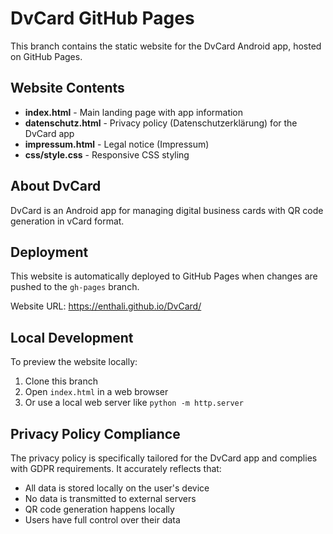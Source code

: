 # DvCard GitHub Pages

This branch contains the static website for the DvCard Android app, hosted on GitHub Pages.

## Website Contents

- **index.html** - Main landing page with app information
- **datenschutz.html** - Privacy policy (Datenschutzerklärung) for the DvCard app
- **impressum.html** - Legal notice (Impressum)
- **css/style.css** - Responsive CSS styling

## About DvCard

DvCard is an Android app for managing digital business cards with QR code generation in vCard format.

## Deployment

This website is automatically deployed to GitHub Pages when changes are pushed to the `gh-pages` branch.

Website URL: https://enthali.github.io/DvCard/

## Local Development

To preview the website locally:
1. Clone this branch
2. Open `index.html` in a web browser
3. Or use a local web server like `python -m http.server`

## Privacy Policy Compliance

The privacy policy is specifically tailored for the DvCard app and complies with GDPR requirements. It accurately reflects that:
- All data is stored locally on the user's device
- No data is transmitted to external servers
- QR code generation happens locally
- Users have full control over their data
